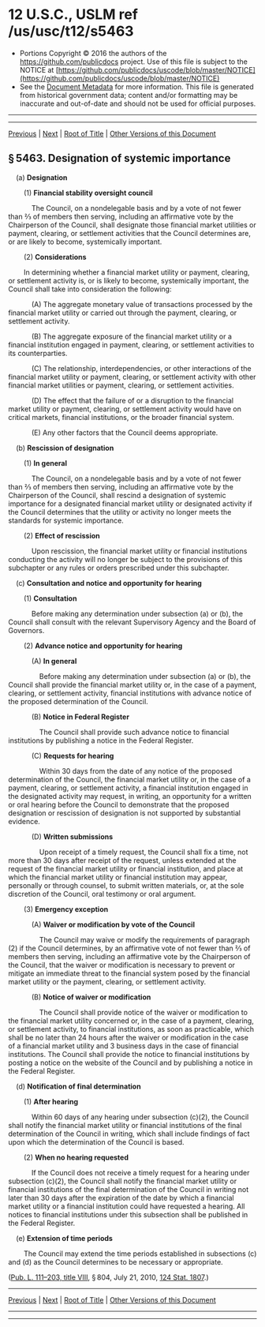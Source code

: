---
---

# 12 U.S.C., USLM ref /us/usc/t12/s5463

* Portions Copyright © 2016 the authors of the https://github.com/publicdocs project.
  Use of this file is subject to the NOTICE at [https://github.com/publicdocs/uscode/blob/master/NOTICE](https://github.com/publicdocs/uscode/blob/master/NOTICE)
* See the [Document Metadata](././../../../../..//README.md) for more information.
  This file is generated from historical government data; content and/or formatting may be inaccurate and out-of-date and should not be used for official purposes.

----------
----------

[Previous](./../../../../..//us/usc/t12/ch53/schIV/m__us_usc_t12_s5462.md) | [Next](./../../../../..//us/usc/t12/ch53/schIV/m__us_usc_t12_s5464.md) | [Root of Title](./../../../../../) | [Other Versions of this Document](https://publicdocs.github.io/go/links?ns=uslm&ref=%2Fus%2Fusc%2Ft12%2Fs5463)

## § 5463. Designation of systemic importance

    (a) __Designation__ 

        (1) __Financial stability oversight council__ 

            The Council, on a nondelegable basis and by a vote of not fewer than ⅔ of members then serving, including an affirmative vote by the Chairperson of the Council, shall designate those financial market utilities or payment, clearing, or settlement activities that the Council determines are, or are likely to become, systemically important.

        (2) __Considerations__ 

        In determining whether a financial market utility or payment, clearing, or settlement activity is, or is likely to become, systemically important, the Council shall take into consideration the following:

            (A) The aggregate monetary value of transactions processed by the financial market utility or carried out through the payment, clearing, or settlement activity.

            (B) The aggregate exposure of the financial market utility or a financial institution engaged in payment, clearing, or settlement activities to its counterparties.

            (C) The relationship, interdependencies, or other interactions of the financial market utility or payment, clearing, or settlement activity with other financial market utilities or payment, clearing, or settlement activities.

            (D) The effect that the failure of or a disruption to the financial market utility or payment, clearing, or settlement activity would have on critical markets, financial institutions, or the broader financial system.

            (E) Any other factors that the Council deems appropriate.

    (b) __Rescission of designation__ 

        (1) __In general__ 

            The Council, on a nondelegable basis and by a vote of not fewer than ⅔ of members then serving, including an affirmative vote by the Chairperson of the Council, shall rescind a designation of systemic importance for a designated financial market utility or designated activity if the Council determines that the utility or activity no longer meets the standards for systemic importance.

        (2) __Effect of rescission__ 

            Upon rescission, the financial market utility or financial institutions conducting the activity will no longer be subject to the provisions of this subchapter or any rules or orders prescribed under this subchapter.

    (c) __Consultation and notice and opportunity for hearing__ 

        (1) __Consultation__ 

            Before making any determination under subsection (a) or (b), the Council shall consult with the relevant Supervisory Agency and the Board of Governors.

        (2) __Advance notice and opportunity for hearing__ 

            (A) __In general__ 

                Before making any determination under subsection (a) or (b), the Council shall provide the financial market utility or, in the case of a payment, clearing, or settlement activity, financial institutions with advance notice of the proposed determination of the Council.

            (B) __Notice in Federal Register__ 

                The Council shall provide such advance notice to financial institutions by publishing a notice in the Federal Register.

            (C) __Requests for hearing__ 

                Within 30 days from the date of any notice of the proposed determination of the Council, the financial market utility or, in the case of a payment, clearing, or settlement activity, a financial institution engaged in the designated activity may request, in writing, an opportunity for a written or oral hearing before the Council to demonstrate that the proposed designation or rescission of designation is not supported by substantial evidence.

            (D) __Written submissions__ 

                Upon receipt of a timely request, the Council shall fix a time, not more than 30 days after receipt of the request, unless extended at the request of the financial market utility or financial institution, and place at which the financial market utility or financial institution may appear, personally or through counsel, to submit written materials, or, at the sole discretion of the Council, oral testimony or oral argument.

        (3) __Emergency exception__ 

            (A) __Waiver or modification by vote of the Council__ 

                The Council may waive or modify the requirements of paragraph (2) if the Council determines, by an affirmative vote of not fewer than ⅔ of members then serving, including an affirmative vote by the Chairperson of the Council, that the waiver or modification is necessary to prevent or mitigate an immediate threat to the financial system posed by the financial market utility or the payment, clearing, or settlement activity.

            (B) __Notice of waiver or modification__ 

                The Council shall provide notice of the waiver or modification to the financial market utility concerned or, in the case of a payment, clearing, or settlement activity, to financial institutions, as soon as practicable, which shall be no later than 24 hours after the waiver or modification in the case of a financial market utility and 3 business days in the case of financial institutions. The Council shall provide the notice to financial institutions by posting a notice on the website of the Council and by publishing a notice in the Federal Register.

    (d) __Notification of final determination__ 

        (1) __After hearing__ 

            Within 60 days of any hearing under subsection (c)(2), the Council shall notify the financial market utility or financial institutions of the final determination of the Council in writing, which shall include findings of fact upon which the determination of the Council is based.

        (2) __When no hearing requested__ 

            If the Council does not receive a timely request for a hearing under subsection (c)(2), the Council shall notify the financial market utility or financial institutions of the final determination of the Council in writing not later than 30 days after the expiration of the date by which a financial market utility or a financial institution could have requested a hearing. All notices to financial institutions under this subsection shall be published in the Federal Register.

    (e) __Extension of time periods__ 

        The Council may extend the time periods established in subsections (c) and (d) as the Council determines to be necessary or appropriate.

([Pub. L. 111–203, title VIII][/us/pl/111/203/tVIII], § 804, July 21, 2010, [124 Stat. 1807][/us/stat/124/1807].)

----------

[Previous](./../../../../..//us/usc/t12/ch53/schIV/m__us_usc_t12_s5462.md) | [Next](./../../../../..//us/usc/t12/ch53/schIV/m__us_usc_t12_s5464.md) | [Root of Title](./../../../../../) | [Other Versions of this Document](https://publicdocs.github.io/go/links?ns=uslm&ref=%2Fus%2Fusc%2Ft12%2Fs5463)

----------
----------

[/us/pl/111/203/tVIII]: https://publicdocs.github.io/go/links?ns=uslm&ref=%2Fus%2Fpl%2F111%2F203%2FtVIII
[/us/stat/124/1807]: https://publicdocs.github.io/go/links?ns=uslm&ref=%2Fus%2Fstat%2F124%2F1807


